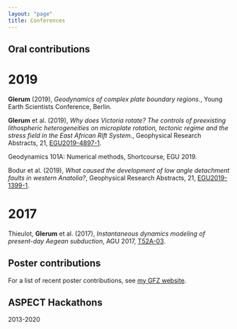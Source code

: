 ```yaml
---
layout: "page"
title: Conferences
---
```


Oral contributions
------------------

2019
====

**Glerum** (2019), *Geodynamics of complex plate boundary regions.*, Young Earth Scientists Conference, Berlin.

**Glerum** et al. (2019), *Why does Victoria rotate? The controls of preexisting lithospheric heterogeneities on microplate rotation, tectonic regime and the stress field in the East African Rift System.*, Geophysical Research Abstracts, 21, <a href="https://meetingorganizer.copernicus.org/EGU2019/EGU2019-4897-1.pdf" target="target">EGU2019-4897-1</a>.

Geodynamics 101A: Numerical methods, Shortcourse, EGU 2019.

Bodur et al. (2019), *What caused the development of low angle detachment faults in western Anatolia?*, Geophysical Research Abstracts, 21, <a href="https://meetingorganizer.copernicus.org/EGU2019/EGU2019-1399-1.pdf" target="target">EGU2019-1399-1</a>.

2017
====
Thieulot, **Glerum** et al. (2017), *Instantaneous dynamics modeling of present-day Aegean subduction*, AGU 2017, <a href="https://agu.confex.com/agu/fm17/meetingapp.cgi/Paper/289772" target="target">T52A-03</a>.

Poster contributions
--------------------
For a list of recent poster contributions, see <a href="https://www.gfz-potsdam.de/en/staff/anne-glerum/sec25/" target="target">my GFZ website</a>.

ASPECT Hackathons
-----------------
2013-2020

